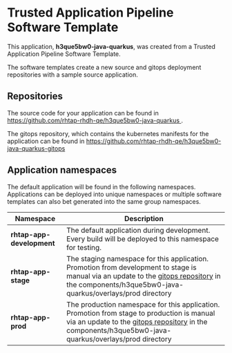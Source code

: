 # Trusted Application Pipeline Software Template

This application, **h3que5bw0-java-quarkus**, was created from a Trusted Application Pipeline Software Template.

The software templates create a new source and gitops deployment repositories with a sample source application. 

## Repositories

The source code for your application can be found in [https://github.com/rhtap-rhdh-qe/h3que5bw0-java-quarkus ](https://github.com/rhtap-rhdh-qe/h3que5bw0-java-quarkus ).
 
The gitops repository, which contains the kubernetes manifests for the application can be found in 
[https://github.com/rhtap-rhdh-qe/h3que5bw0-java-quarkus-gitops ](https://github.com/rhtap-rhdh-qe/h3que5bw0-java-quarkus-gitops ) 

## Application namespaces 

The default application will be found in the following namespaces. Applications can be deployed into unique namespaces or multiple software templates can also bet generated into the same group namespaces.  

|  Namespace   |  Description   |  
| -------- | -------- |   
| **rhtap-app-development** | The default application during development. Every build will be deployed to this namespace for testing. | 
| **rhtap-app-stage** | The staging namespace for this application. Promotion from development to stage is manual via an update to the [gitops repository](https://github.com/rhtap-rhdh-qe/h3que5bw0-java-quarkus-gitops ) in the components/h3que5bw0-java-quarkus/overlays/prod directory |  
| **rhtap-app-prod** | The production namespace for this application. Promotion from stage to production is manual via an update to the [gitops repository](https://github.com/rhtap-rhdh-qe/h3que5bw0-java-quarkus-gitops ) in the components/h3que5bw0-java-quarkus/overlays/prod directory | 